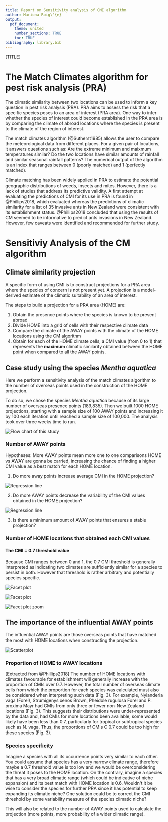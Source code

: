 ```yaml
---
title: Report on Sensitivity analysis of CMI algorithm
author: Mariona Roig\'{e}
output:
  pdf_document:
    theme: united
    number_sections: TRUE
    toc: TRUE
bibliography: library.bib
---
```


[TITLE]


# The Match Climates algorithm for pest risk analysis (PRA)

The climatic similarity between two locations can be used to inform a key question in pest risk analysis (PRA). PRA aims to assess the risk that a specific species poses to an area of interest (PRA area). One way to infer whether the species of interest could become established in the PRA area is by comparing the climate of abroad locations where the species is present to the climate of the region of interest.

The match climates algorithm (@Sutherst1985) allows the user to compare the meteorological data from different places. For a given pair of locations, it answers questions such as: Are the extreme minimum and maixmum temperatures similar? Do the two locations have similar amounts of rainfall and similar seasonal rainfall patterns? The numerical output of the algorithm is an index that ranges between 0 (poorly matched) and 1 (perfectly matched).

Climate matching has been widely applied in PRA to estimate the potential geographic distributions of weeds, insects and mites. However, there is a lack of studies that address its predictive validity. A first attempt at evaluating the predictions of CMI for its use in PRA is found in @Phillips2018, which evaluated whereas the predictions of climatic similarity for a list of 35 invasive ants in New Zealand were consistent with its establishment status. @Phillips2018 concluded that using the results of CM seemed to be informative to predict ants invasions in New Zealand. However, few caveats were identified and recommended for further study.

# Sensitiviy Analysis of the CM algorithm

## Climate similarity projection

A specific form of using CMI is to construct projections for a PRA area where the species of concern is not present yet. A projection is a model-derived estimate of the climatic suitability of an area of interest.

The steps to build a projection for a PRA area (HOME) are:
1. Obtain the  presence points where the species is known to be present abroad
2. Divide HOME into a grid of cells with their respective climate data
3. Compare the climate of the AWAY points with the climate of the HOME locations using the CM algorithm
4. Obtain for each of the HOME climate cells, a CMI value (from 0 to 1) that represents the **maximum** climatic similarity obtained between the HOME point when compared to all the AWAY points.

## Case study using the species _Mentha aquatica_

Here we perform a sensitivity analysis of the match climates algorithm to the number of overseas points used in the construction of the HOME projection.

To do so, we chose the species _Mentha aquatica_ because of its large number of overseas presence points (189,835). Then we built 1000 HOME projections, starting with a sample size of 100 AWAY points and increasing it by 100 each iteration until reached a sample size of 100,000. The analysis took over three weeks time to run.

![Flow chart of this study](CMI-projections-NZ.png)

### Number of AWAY points

Hypotheses: More AWAY points mean more one to one comparisons HOME vs AWAY are gonna be carried, increasing the chance of finding a higher CMI value as a best match for each HOME location.

1. Do more away points increase average CMI in the HOME projection?

![Regression line](nz_proj_summarised/lm_meancMI_samplesize.png)

2. Do more AWAY points decrease the variability of the CMI values obtained in the HOME projection?

![Regression line](nz_proj_summarised/lm_sdCMI_samplesize.png)

3. Is there a minimum amount of AWAY points that ensures a stable projection?

### Number of HOME locations that obtained each CMI values
#### The CMI = 0.7 threshold value

Because CMI ranges between 0 and 1, the 0.7 CMI threshold is generally interpreted as indicating two climates are sufficiently similar for a species to persist in both. However that threshold is rather arbitrary and potentially species specific.

![Facet plot](nz_proj_summarised/04_out_cmis_fac_by_all_subsample_2018-10-22.png)

![Facet plot](nz_proj_summarised/04_out_cmis_fac_by_zoom_subsample_2018-10-22.png)

![Facet plot zoom](nz_proj_summarised/04_out_cmis_fac_by_finer_subsample_2018-10-21.png)


## The importance of the **influential** AWAY points

The influential AWAY points are those overseas points that have matched the most with HOME locations when constructing the projection.

![Scatterplot](nz_proj_summarised/influential_AWAY_points_scatterplot.png)


### Proportion of HOME to AWAY locations

[Extracted from @Phillips2018] The number of HOME locations with climates favourable for establishment will generally increase with the proportion of CMIs over 0.7. However, the total number of overseas climate cells from which the proportion for each species was calculated must also be considered when interpreting such data (Fig. 3). For example, Nylanderia vaga (Forel), Strumigenys xenos Brown, Pheidole rugulosa Forel and P. proxima Mayr had CMIs from only three or fewer non-New Zealand locations (Fig. 3). This suggests their distributions were under-represented by the data and, had CMIs for more locations been available, some would likely have been less than 0.7, particularly for tropical or subtropical species such as N. vaga. Thus, the
proportions of CMIs C 0.7 could be too high for these species (Fig. 3).



### Species specificity
Imagine a species  with all its occurrence points very similar to each other. You could assume that species has a very narrow climate range, therefore maybe a 0.7 threshold value is too low and we would be overconsidering the threat it poses to the HOME location. On the contrary, imagine a species that has a very broad climatic range (which could be indicative of niche expansion) and its best match with HOME location is 0.6. Wouldn't it be wise to consider the species for further PRA since it has potential to keep expanding its climatic niche?
One solution could be to correct the CMI threshold by some variability measure of the species climatic niche?

This will also be related to the number of AWAY points used to calculate the projection (more points, more probability of a wider climatic range).
